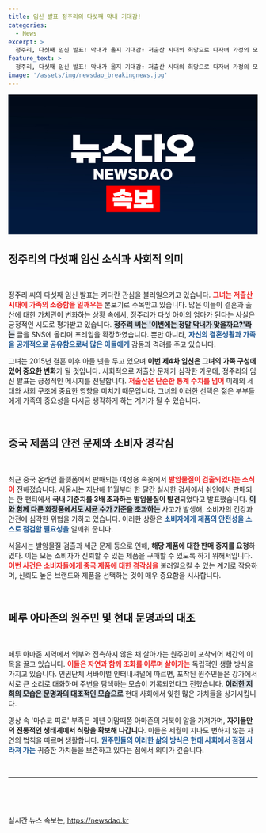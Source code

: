 ```yaml
---
title: 임신 발표 정주리의 다섯째 막내 기대감!
categories:
  - News
excerpt: >
  정주리, 다섯째 임신 발표! 막내가 올지 기대감↑ 저출산 시대의 희망으로 다자녀 가정의 모범을 보여주는 정주리가 새로운 아이와 함께 가족의 행복을 이어갑니다!
feature_text: >
  정주리, 다섯째 임신 발표! 막내가 올지 기대감↑ 저출산 시대의 희망으로 다자녀 가정의 모범을 보여주는 정주리가 새로운 아이와 함께 가족의 행복을 이어갑니다!
image: '/assets/img/newsdao_breakingnews.jpg'
---
```


<p><img src="/assets/img/newsdao_breakingnews.jpg" alt="bookingtag 속보" /></p>

<h2 data-ke-size="size26">정주리의 다섯째 임신 소식과 사회적 의미</h2>

<p data-ke-size="size16">&nbsp;</p>

<p>정주리 씨의 다섯째 임신 발표는 커다란 관심을 불러일으키고 있습니다. <b><span style="color: #ee2323;">그녀는 저출산 시대에 가족의 소중함을 일깨우는</span></b> 본보기로 주목받고 있습니다. 많은 이들이 결혼과 출산에 대한 가치관이 변화하는 상황 속에서, 정주리가 다섯 아이의 엄마가 된다는 사실은 긍정적인 시도로 평가받고 있습니다. <b><span style="background-color: #21538527;">정주리 씨는 '이번에는 정말 막내가 맞을까요?'라는</span></b> 글을 SNS에 올리며 프레임을 확장하였습니다. 뿐만 아니라, <b><span style="color: #1a5490;">자신의 결혼생활과 가족을 공개적으로 공유함으로써 많은 이들에게</span></b> 감동과 격려를 주고 있습니다.</p>

<p>그녀는 2015년 결혼 이후 아들 넷을 두고 있으며 <b>이번 제4차 임신은 그녀의 가족 구성에 있어 중요한 변화</b>가 될 것입니다. 사회적으로 저출산 문제가 심각한 가운데, 정주리의 임신 발표는 긍정적인 메시지를 전달합니다. <b><span style="color: #ee2323;">저출산은 단순한 통계 수치를 넘어</span></b> 미래의 세대와 사회 구조에 중요한 영향을 미치기 때문입니다. 그녀의 이러한 선택은 젊은 부부들에게 가족의 중요성을 다시금 생각하게 하는 계기가 될 수 있습니다.</p>

<p data-ke-size="size16">&nbsp;</p>

<h2 data-ke-size="size26">중국 제품의 안전 문제와 소비자 경각심</h2>

<p data-ke-size="size16">&nbsp;</p>

<p>최근 중국 온라인 플랫폼에서 판매되는 여성용 속옷에서 <b><span style="color: #ee2323;">발암물질이 검출되었다는 소식이</span></b> 전해졌습니다. 서울시는 지난해 11월부터 한 달간 실시한 검사에서 쉬인에서 판매되는 한 팬티에서 <b>국내 기준치를 3배 초과하는 발암물질이 발견</b>되었다고 발표했습니다. <b><span style="background-color: #21538527;">이와 함께 다른 화장품에서도 세균 수가 기준을 초과하는</span></b> 사고가 발생해, 소비자의 건강과 안전에 심각한 위협을 가하고 있습니다. 이러한 상황은 <b><span style="color: #1a5490;">소비자에게 제품의 안전성을 스스로 점검할 필요성을</span></b> 일깨워 줍니다.</p>

<p>서울시는 발암물질 검출과 세균 문제 등으로 인해, <b>해당 제품에 대한 판매 중지를 요청</b>하였다. 이는 모든 소비자가 신뢰할 수 있는 제품을 구매할 수 있도록 하기 위해서입니다. <b><span style="color: #ee2323;">이번 사건은 소비자들에게 중국 제품에 대한 경각심을</span></b> 불러일으킬 수 있는 계기로 작용하며, 신뢰도 높은 브랜드와 제품을 선택하는 것이 매우 중요함을 시사합니다.</p>

<p data-ke-size="size16">&nbsp;</p>

<h2 data-ke-size="size26">페루 아마존의 원주민 및 현대 문명과의 대조</h2>

<p data-ke-size="size16">&nbsp;</p>

<p>페루 아마존 지역에서 외부와 접촉하지 않은 채 살아가는 원주민이 포착되어 세간의 이목을 끌고 있습니다. <b><span style="color: #ee2323;">이들은 자연과 함께 조화를 이루며 살아가는</span></b> 독립적인 생활 방식을 가지고 있습니다. 인권단체 서바이벌 인터내셔널에 따르면, 포착된 원주민들은 강가에서 서로 큰 소리로 대화하며 주변을 탐색하는 모습이 기록되었다고 전했습니다. <b><span style="background-color: #21538527;">이러한 저희의 모습은 문명과의 대조적인 모습으로</span></b> 현대 사회에서 잊힌 많은 가치들을 상기시킵니다.</p>

<p>영상 속 '마슈코 피로' 부족은 매년 이맘때쯤 아마존의 거북이 알을 가져가며, <b>자기들만의 전통적인 생태계에서 식량을 확보해 나갑니다</b>. 이들은 세월이 지나도 변하지 않는 자연의 법칙을 따르며 생활합니다. <b><span style="color: #1a5490;">원주민들의 이러한 삶의 방식은 현대 사회에서 점점 사라져 가는</span></b> 귀중한 가치들을 보존하고 있다는 점에서 의미가 깊습니다.</p>

<p data-ke-size="size16">&nbsp;</p>

<hr>

<p data-ke-size="size16">&nbsp;</p>

<p data-ke-size="size16">&nbsp;</p>
실시간 뉴스 속보는, <a href="https://newsdao.kr" rel="dofollow">https://newsdao.kr</a>


